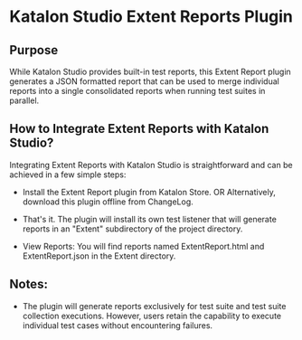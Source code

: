 # Katalon Studio Extent Reports Plugin

## Purpose
While Katalon Studio provides built-in test reports, this Extent Report plugin generates a JSON formatted report that can be used to merge individual reports into a single consolidated reports when running test suites in parallel.

## How to Integrate Extent Reports with Katalon Studio?
Integrating Extent Reports with Katalon Studio is straightforward and can be achieved in a few simple steps:

* Install the Extent Report plugin from Katalon Store. OR Alternatively, download this plugin offline from ChangeLog.

* That's it. The plugin will install its own test listener that will generate reports in an "Extent" subdirectory of the project directory.

* View Reports: You will find reports named ExtentReport.html and ExtentReport.json in the Extent directory.

## Notes:
* The plugin will generate reports exclusively for test suite and test suite collection executions. However, users retain the capability to execute individual test cases without encountering failures.
